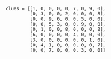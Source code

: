         clues = [[1, 0, 0, 0, 0, 7, 0, 9, 0],
                 [0, 3, 0, 0, 2, 0, 0, 0, 8],
                 [0, 0, 9, 6, 0, 0, 5, 0, 0],
                 [0, 0, 5, 3, 0, 0, 9, 0, 0],
                 [0, 1, 0, 0, 8, 0, 0, 0, 2],
                 [6, 0, 0, 0, 0, 4, 0, 0, 0],
                 [3, 0, 0, 0, 0, 0, 0, 1, 0],
                 [0, 4, 1, 0, 0, 0, 0, 0, 7],
                 [0, 0, 7, 0, 0, 0, 3, 0, 0]]
